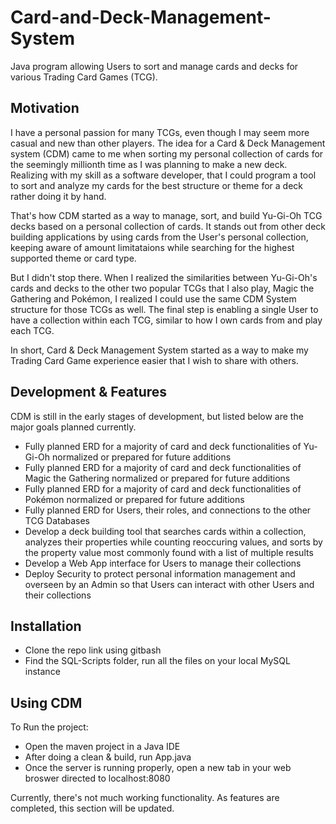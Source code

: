 # Card-and-Deck-Management-System
Java program allowing Users to sort and manage cards and decks for various Trading Card Games (TCG).

## Motivation
I have a personal passion for many TCGs, even though I may seem more casual and new than other players. The idea for a Card & Deck Management system (CDM) came to me when sorting my personal collection of cards for the seemingly millionth time as I was planning to make a new deck. Realizing with my skill as a software developer, that I could program a tool to sort and analyze my cards for the best structure or theme for a deck rather doing it by hand.

That's how CDM started as a way to manage, sort, and build Yu-Gi-Oh TCG decks based on a personal collection of cards. It stands out from other deck building applications by using cards from the User's personal collection, keeping aware of amount limitataions while searching for the highest supported theme or card type.

But I didn't stop there. When I realized the similarities between Yu-Gi-Oh's cards and decks to the other two popular TCGs that I also play, Magic the Gathering and Pokémon, I realized I could use the same CDM System structure for those TCGs as well. The final step is enabling a single User to have a collection within each TCG, similar to how I own cards from and play each TCG.

In short, Card & Deck Management System started as a way to make my Trading Card Game experience easier that I wish to share with others.

## Development & Features
CDM is still in the early stages of development, but listed below are the major goals planned currently.

* Fully planned ERD for a majority of card and deck functionalities of Yu-Gi-Oh normalized or prepared for future additions
* Fully planned ERD for a majority of card and deck functionalities of Magic the Gathering normalized or prepared for future additions
* Fully planned ERD for a majority of card and deck functionalities of Pokémon normalized or prepared for future additions
* Fully planned ERD for Users, their roles, and connections to the other TCG Databases
* Develop a deck building tool that searches cards within a collection, analyzes their properties while counting reoccuring values, and sorts by the property value most commonly found with a list of multiple results
* Develop a Web App interface for Users to manage their collections
* Deploy Security to protect personal information management and overseen by an Admin so that Users can interact with other Users and their collections

## Installation
* Clone the repo link using gitbash
* Find the SQL-Scripts folder, run all the files on your local MySQL instance

## Using CDM
To Run the project:
* Open the maven project in a Java IDE
* After doing a clean & build, run App.java
* Once the server is running properly, open a new tab in your web broswer directed to localhost:8080

Currently, there's not much working functionality. As features are completed, this section will be updated.

